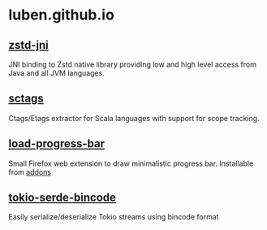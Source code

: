 # luben.github.io


## [zstd-jni](https://github.com/luben/zstd-jni)

JNI binding to Zstd native library providing low and high level access from Java and all JVM languages.

## [sctags](https://github.com/luben/sctags)

Ctags/Etags extractor for Scala languages with support for scope tracking.

## [load-progress-bar](https://github.com/luben/load-progress-bar)

Small Firefox web extension to draw minimalistic progress bar. Installable from [addons](https://addons.mozilla.org/en-US/firefox/addon/load-progress-bar/)


## [tokio-serde-bincode](https://github.com/luben/tokio-serde-bincode)

Easily serialize/deserialize Tokio streams using bincode format 

